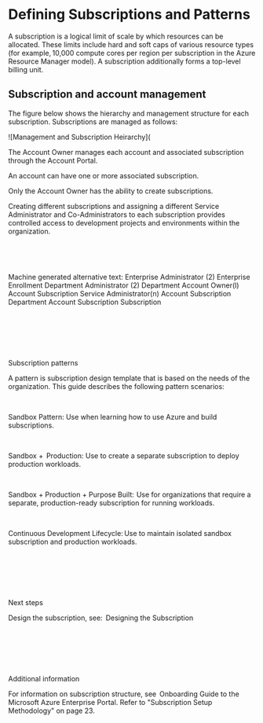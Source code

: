 # Defining Subscriptions and Patterns 


A subscription is a logical limit of scale by which resources can be allocated. These limits include hard and soft caps of various resource types (for example, 10,000 compute cores per region per subscription in the Azure Resource Manager model). A subscription 
additionally forms a top-level billing unit.    

## Subscription and account management  

The figure below shows the hierarchy and management structure for each subscription. Subscriptions are managed as follows: 

![Management and Subscription Heirarchy](
 

The Account Owner manages each account and associated subscription through the Account Portal. 


An account can have one or more associated subscription.   


Only the Account Owner has the ability to create subscriptions.   


Creating different subscriptions and assigning a different Service Administrator and Co-Administrators to each subscription 
provides controlled access to development projects and environments within the organization.  



  


  


Machine generated alternative text: Enterprise Administrator (2) Enterprise Enrollment Department Administrator (2) Department Account Owner(l) Account Subscription Service Administrator(n) Account Subscription Department Account Subscription Subscription


  


  


  


Subscription patterns  


A pattern is subscription design template that is based on the needs of the organization. This guide describes the following pattern 
scenarios:  


  

Sandbox Pattern: Use when learning how to use Azure and build subscriptions.    



  

Sandbox +  Production: Use to create a separate subscription to deploy production workloads.  



  

Sandbox + Production + Purpose Built:  Use for organizations that require a separate, production-ready subscription for running 
workloads.  



  

Continuous Development Lifecycle: Use to maintain isolated sandbox subscription and production workloads. 



  


  


  


Next steps  


Design the subscription, see:  Designing the Subscription  


  


  


  


Additional information  


For information on subscription structure, see  Onboarding Guide to the Microsoft Azure Enterprise Portal. Refer to "Subscription 
Setup Methodology" on page 23.  


  
